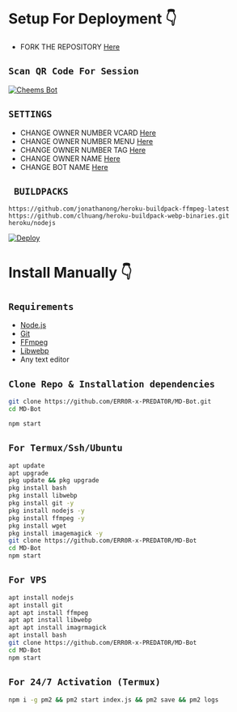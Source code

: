 

# Setup For Deployment 👇

- FORK THE REPOSITORY [Here](https://github.com/ERR0R-x-PREDAT0R/MD-Bot/fork)

## `Scan QR Code For Session`
[![Cheems Bot](https://repl.it/badge/github/quiec/whatsasena)](https://replit.com/@DGXeon/Cheems-Bot-Multi-Device-Qr-Code-Generator?output%20only=1&lite=1#index.js)

## `SETTINGS`

- CHANGE OWNER NUMBER VCARD [Here](https://github.com/ERR0R-x-PREDAT0R/MD-Bot/blob/master/config.js#L44)
- CHANGE OWNER NUMBER MENU [Here](https://github.com/ERR0R-x-PREDAT0R/MD-Bot/blob/master/config.js#L59)
- CHANGE OWNER NUMBER TAG [Here](https://github.com/ERR0R-x-PREDAT0R/MD-Bot/blob/master/config.js#L58)
- CHANGE OWNER NAME [Here](https://github.com/ERR0R-x-PREDAT0R/MD-Bot/blob/master/config.js#L45)
- CHANGE BOT NAME [Here](https://github.com/ERR0R-x-PREDAT0R/MD-Bot/blob/master/config.js#L51)

## ` BUILDPACKS`

```
https://github.com/jonathanong/heroku-buildpack-ffmpeg-latest
https://github.com/clhuang/heroku-buildpack-webp-binaries.git
heroku/nodejs
```

[![Deploy](https://www.herokucdn.com/deploy/button.svg)](https://heroku.com/deploy?template=https://github.com/ERR0R-x-PREDAT0R/MD-Bot/)

# Install Manually 👇
## `Requirements`
* [Node.js](https://nodejs.org/en/)
* [Git](https://git-scm.com/downloads)
* [FFmpeg](https://github.com/BtbN/FFmpeg-Builds/releases/download/autobuild-2020-12-08-13-03/ffmpeg-n4.3.1-26-gca55240b8c-win64-gpl-4.3.zip)
* [Libwebp](https://developers.google.com/speed/webp/download)
* Any text editor
## `Clone Repo & Installation dependencies`
```bash
git clone https://github.com/ERR0R-x-PREDAT0R/MD-Bot.git
cd MD-Bot

npm start
```
## `For Termux/Ssh/Ubuntu`
```bash
apt update
apt upgrade
pkg update && pkg upgrade
pkg install bash
pkg install libwebp
pkg install git -y
pkg install nodejs -y 
pkg install ffmpeg -y 
pkg install wget
pkg install imagemagick -y
git clone https://github.com/ERR0R-x-PREDAT0R/MD-Bot
cd MD-Bot
npm start
```
## `For VPS`
```bash
apt install nodejs 
apt install git 
apt apt install ffmpeg 
apt apt install libwebp 
apt apt install imagrmagick
apt install bash
git clone https://github.com/ERR0R-x-PREDAT0R/MD-Bot
cd MD-Bot
npm start
```
## `For 24/7 Activation (Termux)`
```bash
npm i -g pm2 && pm2 start index.js && pm2 save && pm2 logs
```
